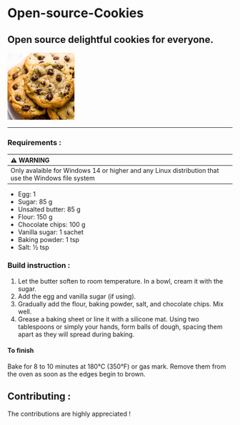 # Open-source-Cookies
Open source delightful cookies for everyone.
---

<img src="cookies.jpeg" height="150"/>

---
### Requirements :
| :warning: WARNING          |
|:---------------------------|
| Only avalaible for Windows 14 or higher and any Linux distribution that use the Windows file system |

* Egg: 1
* Sugar: 85 g
* Unsalted butter: 85 g
* Flour: 150 g
* Chocolate chips: 100 g
* Vanilla sugar: 1 sachet
* Baking powder: 1 tsp
* Salt: ½ tsp


### Build instruction :
1. Let the butter soften to room temperature. In a bowl, cream it with the sugar.
2. Add the egg and vanilla sugar (if using).
3. Gradually add the flour, baking powder, salt, and chocolate chips. Mix well.
4. Grease a baking sheet or line it with a silicone mat. Using two tablespoons or simply your hands, form balls of dough, spacing them apart as they will spread during baking.

#### To finish
Bake for 8 to 10 minutes at 180°C (350°F) or gas mark.
Remove them from the oven as soon as the edges begin to brown.

## Contributing :
The contributions are highly appreciated !

